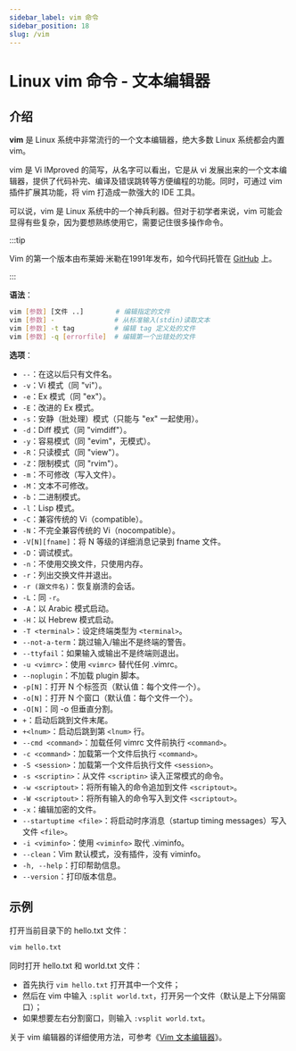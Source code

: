 ```yaml
---
sidebar_label: vim 命令
sidebar_position: 18
slug: /vim
---
```


# Linux vim 命令 - 文本编辑器



## 介绍

**vim** 是 Linux 系统中非常流行的一个文本编辑器，绝大多数 Linux 系统都会内置 vim。

vim 是 Vi IMproved 的简写，从名字可以看出，它是从 vi 发展出来的一个文本编辑器，提供了代码补完、编译及错误跳转等方便编程的功能。同时，可通过 vim 插件扩展其功能，将 vim 打造成一款强大的 IDE 工具。

可以说，vim 是 Linux 系统中的一个神兵利器。但对于初学者来说，vim 可能会显得有些复杂，因为要想熟练使用它，需要记住很多操作命令。

:::tip

Vim 的第一个版本由布莱姆·米勒在1991年发布，如今代码托管在 [GitHub](https://github.com/vim/vim) 上。

:::

**语法**：

```bash
vim [参数] [文件 ..]        # 编辑指定的文件
vim [参数] -               # 从标准输入(stdin)读取文本
vim [参数] -t tag          # 编辑 tag 定义处的文件
vim [参数] -q [errorfile]  # 编辑第一个出错处的文件
```

**选项**：

- `--`：在这以后只有文件名。
- `-v`：Vi 模式（同 "vi"）。
- `-e`：Ex 模式（同 "ex"）。
- `-E`：改进的 Ex 模式。
- `-s`：安静（批处理）模式（只能与 "ex" 一起使用）。
- `-d`：Diff 模式（同 "vimdiff"）。
- `-y`：容易模式（同 "evim"，无模式）。
- `-R`：只读模式（同 "view"）。
- `-Z`：限制模式（同 "rvim"）。
- `-m`：不可修改（写入文件）。
- `-M`：文本不可修改。
- `-b`：二进制模式。
- `-l`：Lisp 模式。
- `-C`：兼容传统的 Vi（compatible）。
- `-N`：不完全兼容传统的 Vi（nocompatible）。
- `-V[N][fname]`：将 N 等级的详细消息记录到 fname 文件。
- `-D`：调试模式。
- `-n`：不使用交换文件，只使用内存。
- `-r`：列出交换文件并退出。
- `-r (跟文件名)`：恢复崩溃的会话。
- `-L`：同 `-r`。
- `-A`：以 Arabic 模式启动。
- `-H`：以 Hebrew 模式启动。
- `-T <terminal>`：设定终端类型为 `<terminal>`。
- `--not-a-term`：跳过输入/输出不是终端的警告。
- `--ttyfail`：如果输入或输出不是终端则退出。
- `-u <vimrc>`：使用 `<vimrc>` 替代任何 .vimrc。
- `--noplugin`：不加载 plugin 脚本。
- `-p[N]`：打开 N 个标签页（默认值：每个文件一个）。
- `-o[N]`：打开 N 个窗口（默认值：每个文件一个）。
- `-O[N]`：同 -o 但垂直分割。
- `+`：启动后跳到文件末尾。
- `+<lnum>`：启动后跳到第 `<lnum>` 行。
- `--cmd <command>`：加载任何 vimrc 文件前执行 `<command>`。
- `-c <command>`：加载第一个文件后执行 `<command>`。
- `-S <session>`：加载第一个文件后执行文件 `<session>`。
- `-s <scriptin>`：从文件 `<scriptin>` 读入正常模式的命令。
- `-w <scriptout>`：将所有输入的命令追加到文件 `<scriptout>`。
- `-W <scriptout>`：将所有输入的命令写入到文件 `<scriptout>`。
- `-x`：编辑加密的文件。
- `--startuptime <file>`：将启动时序消息（startup timing messages）写入文件 `<file>`。
- `-i <viminfo>`：使用 `<viminfo>` 取代 .viminfo。
- `--clean`：Vim 默认模式，没有插件，没有 viminfo。
- `-h, --help`：打印帮助信息。
- `--version`：打印版本信息。



## 示例

打开当前目录下的 hello.txt 文件：

```bash
vim hello.txt
```

同时打开 hello.txt 和 world.txt 文件：

- 首先执行 `vim hello.txt` 打开其中一个文件；
- 然后在 vim 中输入 `:split world.txt`，打开另一个文件（默认是上下分隔窗口）；
- 如果想要左右分割窗口，则输入 `:vsplit world.txt`。

关于 vim 编辑器的详细使用方法，可参考《[Vim 文本编辑器](/linux/linux-vim-text-editor/)》。
